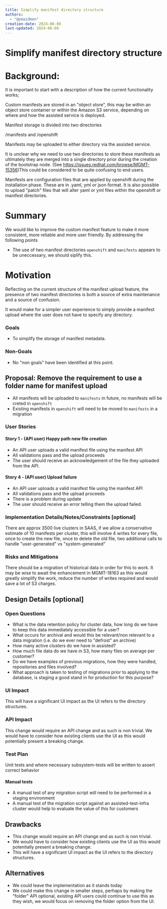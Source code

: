 ```yaml
---
title: Simplify manifest directory structure
authors:
  - "@pmaidmen"
creation-date: 2024-06-09
last-updated: 2024-06-09
---
```


# Simplify manifest directory structure

# Background:

It is important to start with a description of how the current functionality works;

Custom manifests are stored in an "object store", this may be within an object store container or within the Amazon S3 service, depending on where and how the assisted service is deployed.

Manifest storage is divided into two directories

/manifests and /openshift

Manifests may be uploaded to either directory via the assisted service.

It is unclear why we need to use two directories to store these manifests as ultimately they are merged into a single directory prior during the creation of the bootstrap node. (See https://issues.redhat.com/browse/MGMT-15356)This could be considered to be quite confusing to end users.

Manifests are configuration files that are applied by openshift during the installation phase. These are in .yaml, yml or json format. It is also possible to upload "patch" files that will alter yaml or yml files within the openshift or manifest directories.

# Summary

We would like to improve the custom manifest feature to make it more consistent, more reliable and more user friendly. By addressing the following points

* The use of two manifest directories `openshift` and `manifests` appears to be uneccessary, we should siplify this.

# Motivation

Reflecting on the current structure of the manifest upload feature, the presence of two manifest directories is both a source of extra maintenance and a source of confusion.

It would make for a simpler user experience to simply provide a manifest upload where the user does not have to specify any directory.

### Goals

- To simplify the storage of manifest metadata.

### Non-Goals

- No "non goals" have been identified at this point.

## Proposal: Remove the requirement to use a folder name for manifest upload

* All manifests will be uploaded to `manifests` in future, no manifests will be creted in `openshift`
* Existing manifests in `openshift` will need to be moved to `manifests` in a migration

### User Stories

#### Story 1 - (API user) Happy path new file creation

* An API user uploads a valid manifest file using the manifest API
* All validations pass and the upload proceeds
* The user should receive an acknowledgement of the file they uploaded from the API.

#### Story 4 - (API user) Upload failure

* An API user uploads a valid manifest file using the manifest API
* All validations pass and the upload proceeds
* There is a problem during update
* The user should receive an error telling them the upload failed.


### Implementation Details/Notes/Constraints [optional]

There are approx 3500 live clusters in SAAS, if we allow a conservative estimate of 10 manifests per cluster, this will involve 4 writes for every file, once to create the new file, once to delete the old file, two additional calls to handle "user-generated" vs "system-generated"

### Risks and Mitigations

There should be a migration of historical data in order for this to work.
It may be wise to await the enhancement in MGMT-18163 as this would greatly simplify the work, reduce the number of writes required and would save a lot of S3 charges.

## Design Details [optional]

### Open Questions

  - What is the data retention policy for cluster data, how long do we have to keep this data immediately accessible for a user?
  - What occurs for archival and would this be relevant/non relevant to a data migration (i.e. do we ever need to "defrost" an archive)
  - How many active clusters do we have in assisted?
  - How much file data do we have in S3, how many files on average per customer?
  - Do we have examples of previous migrations, how they were handled, repositories and files involved?
  - What approach is taken to testing of migrations prior to applying to the database, is staging a good stand in for production for this purpose?

### UI Impact

This will have a significant UI impact as the UI refers to the directory structures.

### API Impact

This change would require an API change and as such is non trivial.
We would have to consider how existing clients use the UI as this would potentially present a breaking change.

### Test Plan

Unit tests and where necessary subsystem-tests will be written to assert correct behavior

#### Manual tests
* A manual test of any migration script will need to be performed in a staging environment
* A manual test of the migration script against an assisted-test-infra cluster would help to evaluate the value of this for customers

## Drawbacks

* This change would require an API change and as such is non trivial.
* We would have to consider how existing clients use the UI as this would potentially present a breaking change.
* This will have a significant UI impact as the UI refers to the directory structures.

## Alternatives

- We could leave the implementation as it stands today
- We could make this change in smaller steps, perhaps by making the "folder" API optional, existing API users could continue to use this as they wish, we would focus on removing the folder option from the UI.
